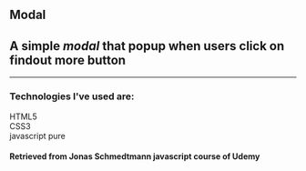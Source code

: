 ## Modal

## A simple **_modal_** that popup when users click on findout more button
___
### Technologies I've used are: 
HTML5<br>
CSS3<br>
javascript pure<br>
 
#### Retrieved from <b>Jonas Schmedtmann</b> javascript course of Udemy
